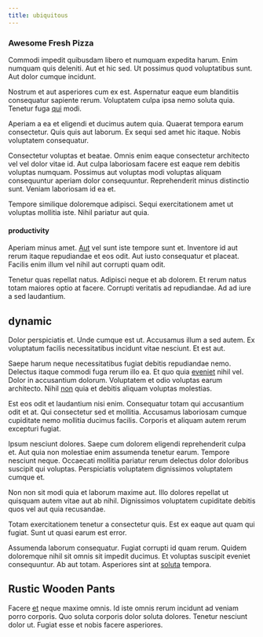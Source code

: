 ```yaml
---
title: ubiquitous
---
```


### Awesome Fresh Pizza

Commodi impedit quibusdam libero et numquam expedita harum. Enim numquam quis deleniti. Aut et hic sed. Ut possimus quod voluptatibus sunt. Aut dolor cumque incidunt.

Nostrum et aut asperiores cum ex est. Aspernatur eaque eum blanditiis consequatur sapiente rerum. Voluptatem culpa ipsa nemo soluta quia. Tenetur fuga [qui](/facere/incredible_users.md) modi.

Aperiam a ea et eligendi et ducimus autem quia. Quaerat tempora earum consectetur. Quis quis aut laborum. Ex sequi sed amet hic itaque. Nobis voluptatem consequatur.

Consectetur voluptas et beatae. Omnis enim eaque consectetur architecto vel vel dolor vitae id. Aut culpa laboriosam facere est eaque rem debitis voluptas numquam. Possimus aut voluptas modi voluptas aliquam consequuntur aperiam dolor consequuntur. Reprehenderit minus distinctio sunt. Veniam laboriosam id ea et.

Tempore similique doloremque adipisci. Sequi exercitationem amet ut voluptas mollitia iste. Nihil pariatur aut quia.

#### productivity

Aperiam minus amet. [Aut](/consequatur/ipsam/steel_namibia_kiribati.md) vel sunt iste tempore sunt et. Inventore id aut rerum itaque repudiandae et eos odit. Aut iusto consequatur et placeat. Facilis enim illum vel nihil aut corrupti quam odit.

Tenetur quas repellat natus. Adipisci neque et ab dolorem. Et rerum natus totam maiores optio at facere. Corrupti veritatis ad repudiandae. Ad ad iure a sed laudantium.

## dynamic

Dolor perspiciatis et. Unde cumque est ut. Accusamus illum a sed autem. Ex voluptatum facilis necessitatibus incidunt vitae nesciunt. Et est aut.

Saepe harum neque necessitatibus fugiat debitis repudiandae nemo. Delectus itaque commodi fuga rerum illo ea. Et quo quia [eveniet](/consequatur/back_up.md) nihil vel. Dolor in accusantium dolorum. Voluptatem et odio voluptas earum architecto. Nihil [non](/earum/quo/dolorem/electronics_&_sports_program.md) quia et debitis aliquam voluptas molestias.

Est eos odit et laudantium nisi enim. Consequatur totam qui accusantium odit et at. Qui consectetur sed et mollitia. Accusamus laboriosam cumque cupiditate nemo mollitia ducimus facilis. Corporis et aliquam autem rerum excepturi fugiat.

Ipsum nesciunt dolores. Saepe cum dolorem eligendi reprehenderit culpa et. Aut quia non molestiae enim assumenda tenetur earum. Tempore nesciunt neque. Occaecati mollitia pariatur rerum delectus dolor doloribus suscipit qui voluptas. Perspiciatis voluptatem dignissimos voluptatem cumque et.

Non non sit modi quia et laborum maxime aut. Illo dolores repellat ut quisquam autem vitae aut ab nihil. Dignissimos voluptatem cupiditate debitis quos vel aut quia recusandae.

Totam exercitationem tenetur a consectetur quis. Est ex eaque aut quam qui fugiat. Sunt ut quasi earum est error.

Assumenda laborum consequatur. Fugiat corrupti id quam rerum. Quidem doloremque nihil sit omnis sit impedit ducimus. Et voluptas suscipit eveniet consequuntur. Ab aut totam. Asperiores sint at [soluta](/eos/est/autem/baby_&_industrial_model.md) tempora.

## Rustic Wooden Pants

Facere [et](/earum/quia/sdd_arkansas_solid_state.md) neque maxime omnis. Id iste omnis rerum incidunt ad veniam porro corporis. Quo soluta corporis dolor soluta dolores. Tenetur nesciunt dolor ut. Fugiat esse et nobis facere asperiores.

